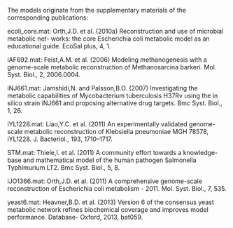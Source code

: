 The models originate from the supplementary materials of the corresponding publications:

ecoli_core.mat: 
Orth,J.D. et al. (2010a) Reconstruction and use of microbial metabolic net- works: the core Escherichia coli metabolic model as an educational guide. EcoSal plus, 4, 1.

iAF692.mat:
Feist,A.M. et al. (2006) Modeling methanogenesis with a genome-scale metabolic reconstruction of Methanosarcina barkeri. Mol. Syst. Biol., 2, 2006.0004.

iNJ661.mat:
Jamshidi,N. and Palsson,B.O. (2007) Investigating the metabolic capabilities of Mycobacterium tuberculosis H37Rv using the in silico strain iNJ661 and proposing alternative drug targets. Bmc Syst. Biol., 1, 26.

iYL1228.mat:
Liao,Y.C. et al. (2011) An experimentally validated genome-scale metabolic reconstruction of Klebsiella pneumoniae MGH 78578, iYL1228. J. Bacteriol., 193, 1710–1717.

STM.mat:
Thiele,I. et al. (2011) A community effort towards a knowledge-base and mathematical model of the human pathogen Salmonella Typhimurium LT2. Bmc Syst. Biol., 5, 8.

iJO1366.mat:
Orth,J.D. et al. (2011) A comprehensive genome-scale reconstruction of Escherichia coli metabolism - 2011. Mol. Syst. Biol., 7, 535.

yeast6.mat:
Heavner,B.D. et al. (2013) Version 6 of the consensus yeast metabolic network refines biochemical coverage and improves model performance. Database- Oxford, 2013, bat059.
